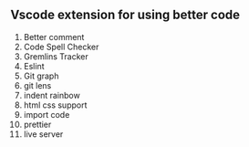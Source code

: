 ## Vscode extension for using better code

1. Better comment
2. Code Spell Checker
3. Gremlins Tracker
4. Eslint
5. Git graph
6. git lens 
7. indent rainbow
8. html css support
9. import code
10. prettier
11. live server
